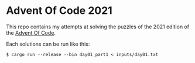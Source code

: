 # Advent Of Code 2021
This repo contains my attempts at solving the puzzles of the 2021 edition of the [Advent Of
Code](https://adventofcode.com).

Each solutions can be run like this:
```shell
$ cargo run --release --bin day01_part1 < inputs/day01.txt
```
